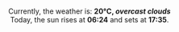 <p  align="center"><br/>Currently, the weather is: <b> 20°C, <i>overcast clouds</i></b></br>Today, the sun rises at <b>06:24</b> and sets at <b>17:35</b>.</p>